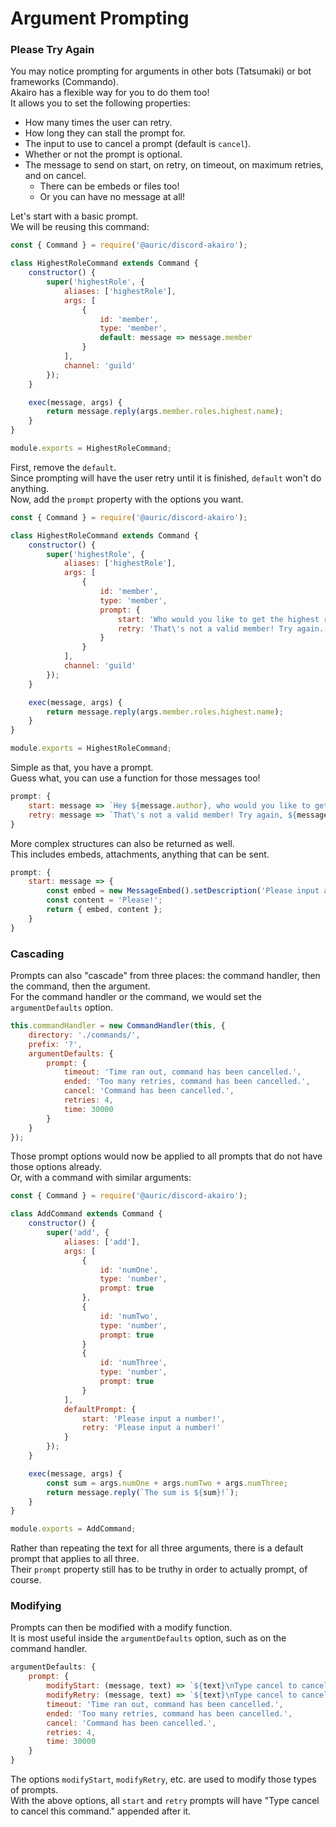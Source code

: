 # Argument Prompting

### Please Try Again

You may notice prompting for arguments in other bots (Tatsumaki) or bot frameworks (Commando).  
Akairo has a flexible way for you to do them too!  
It allows you to set the following properties:  

- How many times the user can retry.
- How long they can stall the prompt for.
- The input to use to cancel a prompt (default is `cancel`).
- Whether or not the prompt is optional.
- The message to send on start, on retry, on timeout, on maximum retries, and on cancel.
    - There can be embeds or files too!
    - Or you can have no message at all!

Let's start with a basic prompt.  
We will be reusing this command:  

```js
const { Command } = require('@auric/discord-akairo');

class HighestRoleCommand extends Command {
    constructor() {
        super('highestRole', {
            aliases: ['highestRole'],
            args: [
                {
                    id: 'member',
                    type: 'member',
                    default: message => message.member
                }
            ],
            channel: 'guild'
        });
    }

    exec(message, args) {
        return message.reply(args.member.roles.highest.name);
    }
}

module.exports = HighestRoleCommand;
```

First, remove the `default`.  
Since prompting will have the user retry until it is finished, `default` won't do anything.  
Now, add the `prompt` property with the options you want.  

```js
const { Command } = require('@auric/discord-akairo');

class HighestRoleCommand extends Command {
    constructor() {
        super('highestRole', {
            aliases: ['highestRole'],
            args: [
                {
                    id: 'member',
                    type: 'member',
                    prompt: {
                        start: 'Who would you like to get the highest role of?',
                        retry: 'That\'s not a valid member! Try again.'
                    }
                }
            ],
            channel: 'guild'
        });
    }

    exec(message, args) {
        return message.reply(args.member.roles.highest.name);
    }
}

module.exports = HighestRoleCommand;
```

Simple as that, you have a prompt.  
Guess what, you can use a function for those messages too!  

```js
prompt: {
    start: message => `Hey ${message.author}, who would you like to get the highest role of?`,
    retry: message => `That\'s not a valid member! Try again, ${message.author}.`
}
```

More complex structures can also be returned as well.  
This includes embeds, attachments, anything that can be sent.  

```js
prompt: {
    start: message => {
        const embed = new MessageEmbed().setDescription('Please input a member!');
        const content = 'Please!';
        return { embed, content };
    }
}
```

### Cascading

Prompts can also "cascade" from three places: the command handler, then the command, then the argument.  
For the command handler or the command, we would set the `argumentDefaults` option.  

```js
this.commandHandler = new CommandHandler(this, {
    directory: './commands/',
    prefix: '?',
    argumentDefaults: {
        prompt: {
            timeout: 'Time ran out, command has been cancelled.',
            ended: 'Too many retries, command has been cancelled.',
            cancel: 'Command has been cancelled.',
            retries: 4,
            time: 30000
        }
    }
});
```

Those prompt options would now be applied to all prompts that do not have those options already.  
Or, with a command with similar arguments:  

```js
const { Command } = require('@auric/discord-akairo');

class AddCommand extends Command {
    constructor() {
        super('add', {
            aliases: ['add'],
            args: [
                {
                    id: 'numOne',
                    type: 'number',
                    prompt: true
                },
                {
                    id: 'numTwo',
                    type: 'number',
                    prompt: true
                }
                {
                    id: 'numThree',
                    type: 'number',
                    prompt: true
                }
            ],
            defaultPrompt: {
                start: 'Please input a number!',
                retry: 'Please input a number!'
            }
        });
    }

    exec(message, args) {
        const sum = args.numOne + args.numTwo + args.numThree;
        return message.reply(`The sum is ${sum}!`);
    }
}

module.exports = AddCommand;
```

Rather than repeating the text for all three arguments, there is a default prompt that applies to all three.  
Their `prompt` property still has to be truthy in order to actually prompt, of course.  

### Modifying

Prompts can then be modified with a modify function.  
It is most useful inside the `argumentDefaults` option, such as on the command handler.  

```js
argumentDefaults: {
    prompt: {
        modifyStart: (message, text) => `${text}\nType cancel to cancel this command.`,
        modifyRetry: (message, text) => `${text}\nType cancel to cancel this command.`,
        timeout: 'Time ran out, command has been cancelled.',
        ended: 'Too many retries, command has been cancelled.',
        cancel: 'Command has been cancelled.',
        retries: 4,
        time: 30000
    }
}
```

The options `modifyStart`, `modifyRetry`, etc. are used to modify those types of prompts.  
With the above options, all `start` and `retry` prompts will have "Type cancel to cancel this command." appended after it.  
